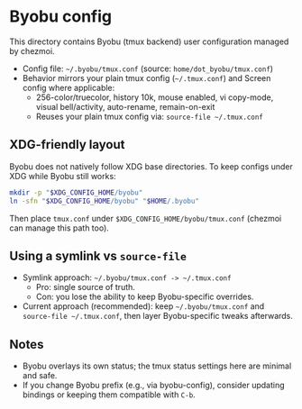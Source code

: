 # Byobu config

This directory contains Byobu (tmux backend) user configuration managed by chezmoi.

- Config file: `~/.byobu/tmux.conf` (source: `home/dot_byobu/tmux.conf`)
- Behavior mirrors your plain tmux config (`~/.tmux.conf`) and Screen config where applicable:
  - 256-color/truecolor, history 10k, mouse enabled, vi copy-mode, visual bell/activity, auto-rename, remain-on-exit
  - Reuses your plain tmux config via: `source-file ~/.tmux.conf`

## XDG-friendly layout
Byobu does not natively follow XDG base directories. To keep configs under XDG while Byobu still works:

```sh
mkdir -p "$XDG_CONFIG_HOME/byobu"
ln -sfn "$XDG_CONFIG_HOME/byobu" "$HOME/.byobu"
```

Then place `tmux.conf` under `$XDG_CONFIG_HOME/byobu/tmux.conf` (chezmoi can manage this path too).

## Using a symlink vs `source-file`
- Symlink approach: `~/.byobu/tmux.conf -> ~/.tmux.conf`
  - Pro: single source of truth.
  - Con: you lose the ability to keep Byobu-specific overrides.
- Current approach (recommended): keep `~/.byobu/tmux.conf` and `source-file ~/.tmux.conf`, then layer Byobu-specific tweaks afterwards.

## Notes
- Byobu overlays its own status; the tmux status settings here are minimal and safe.
- If you change Byobu prefix (e.g., via byobu-config), consider updating bindings or keeping them compatible with `C-b`.
